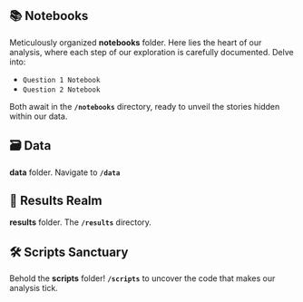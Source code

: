 ## 📚 Notebooks

Meticulously organized **notebooks** folder. Here lies the heart of our analysis, where each step of our exploration is carefully documented. Delve into:

- `Question 1 Notebook`
- `Question 2 Notebook`

Both await in the **`/notebooks`** directory, ready to unveil the stories hidden within our data.

## 🗃️ Data

 **data** folder. Navigate to **`/data`**

## 🌈 Results Realm

  **results** folder. The **`/results`** directory.

## 🛠️ Scripts Sanctuary

 Behold the **scripts** folder! **`/scripts`** to uncover the code that makes our analysis tick.
